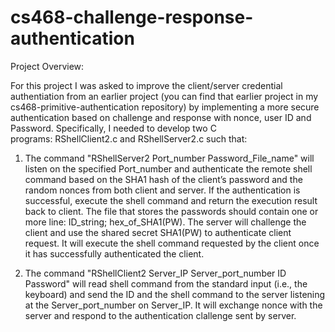# cs468-challenge-response-authentication

Project Overview:

For this project I was  asked  to  improve  the client/server credential authentiation from an earlier project (you can
find that earlier project in my cs468-primitive-authentication repository) by  implementing  a  more  secure authentication 
based on  challenge  and response  with  nonce,  user  ID  and  Password.  Specifically,  I needed  to  develop  two C  
programs: RShellClient2.c  and RShellServer2.c  such that:  

1. The command "RShellServer2  Port_number  Password_File_name"  will  listen  on  the  specified Port_number  and  authenticate
the  remote  shell  command  based  on  the  SHA1  hash  of  the client’s  password  and  the  random  nonces  from
both  client  and server.  If  the  authentication  is successful,  execute  the  shell  command  and  return  the
execution result  back  to  client.  The file that stores the passwords should contain  one  or  more  line:
ID_string; hex_of_SHA1(PW).
The server will  challenge  the  client  and  use  the  shared  secret  SHA1(PW)  to  authenticate  client  request.
It will  execute the shell command requested by the client once it has successfully authenticated the client. 
  
2. The command "RShellClient2 Server_IP  Server_port_number  ID  Password" will read shell command from the standard input (i.e., the keyboard) and send the ID and the shell command to the server listening at the Server_port_number on Server_IP. It will exchange nonce with the server and respond to the authentication clallenge sent by server.

